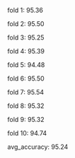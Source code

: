 fold 1: 95.36

fold 2: 95.50

fold 3: 95.25

fold 4: 95.39

fold 5: 94.48

fold 6: 95.50

fold 7: 95.54

fold 8: 95.32

fold 9: 95.32

fold 10: 94.74

avg_accuracy: 95.24
